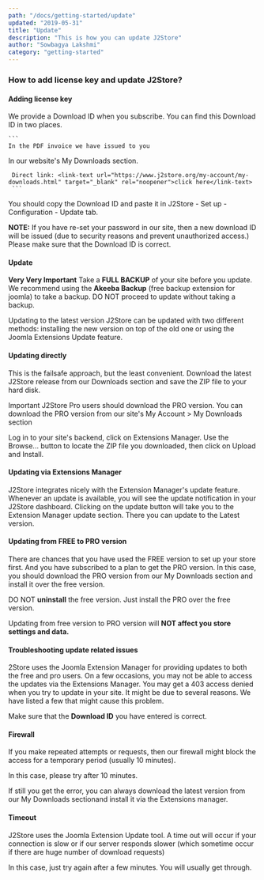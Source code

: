 ```yaml
---
path: "/docs/getting-started/update"
updated: "2019-05-31"
title: "Update"
description: "This is how you can update J2Store"
author: "Sowbagya Lakshmi"
category: "getting-started"
---
```

### How to add license key and update J2Store?

#### Adding license key

We provide a Download ID when you subscribe. You can find this Download ID in two places.

    
    ```
    In the PDF invoice we have issued to you

In our website's My Downloads section.

     Direct link: <link-text url="https://www.j2store.org/my-account/my-downloads.html" target="_blank" rel="noopener">click here</link-text>
     ```
     

You should copy the Download ID and paste it in J2Store - Set up - Configuration - Update tab.

**NOTE:** If you have re-set your password in our site, then a new download ID will be issued (due to security reasons and prevent unauthorized access.) Please make sure that the Download ID is correct.

#### Update

**Very Very Important** Take a **FULL BACKUP** of your site before you update. We recommend using the **Akeeba Backup** (free backup extension for joomla) to take a backup. DO NOT proceed to update without taking a backup.

Updating to the latest version J2Store can be updated with two different methods: installing the new version on top of the old one or using the Joomla Extensions Update feature.

#### Updating directly

This is the failsafe approach, but the least convenient. Download the latest J2Store release from our Downloads section and save the ZIP file to your hard disk.

Important J2Store Pro users should download the PRO version. You can download the PRO version from our site's My Account > My Downloads section

Log in to your site's backend, click on Extensions Manager. Use the Browse... button to locate the ZIP file you downloaded, then click on Upload and Install.

#### Updating via Extensions Manager

J2Store integrates nicely with the Extension Manager's update feature. Whenever an update is available, you will see the update notification in your J2Store dashboard. Clicking on the update button will take you to the Extension Manager update section. There you can update to the Latest version.

#### Updating from FREE to PRO version

There are chances that you have used the FREE version to set up your store first. And you have subscribed to a plan to get the PRO version. In this case, you should download the PRO version from our My Downloads section and install it over the free version.

DO NOT **uninstall** the free version. Just install the PRO over the free version.

Updating from free version to PRO version will **NOT affect you store settings and data.**

#### Troubleshooting update related issues

2Store uses the Joomla Extension Manager for providing updates to both the free and pro users. On a few occasions, you may not be able to access the updates via the Extensions Manager. You may get a 403 access denied when you try to update in your site. It might be due to several reasons. We have listed a few that might cause this problem.

Make sure that the **Download ID** you have entered is correct.

#### Firewall

If you make repeated attempts or requests, then our firewall might block the access for a temporary period (usually 10 minutes).

In this case, please try after 10 minutes.

If still you get the error, you can always download the latest version from our<link-text url="https://www.j2store.org/my-account/my-downloads.html" target="_blank" rel="noopener">  My Downloads section</link-text>and install it via the Extensions manager.

#### Timeout

J2Store uses the Joomla Extension Update tool. A time out will occur if your connection is slow or if our server responds slower (which sometime occur if there are huge number of download requests)

In this case, just try again after a few minutes. You will usually get through.


